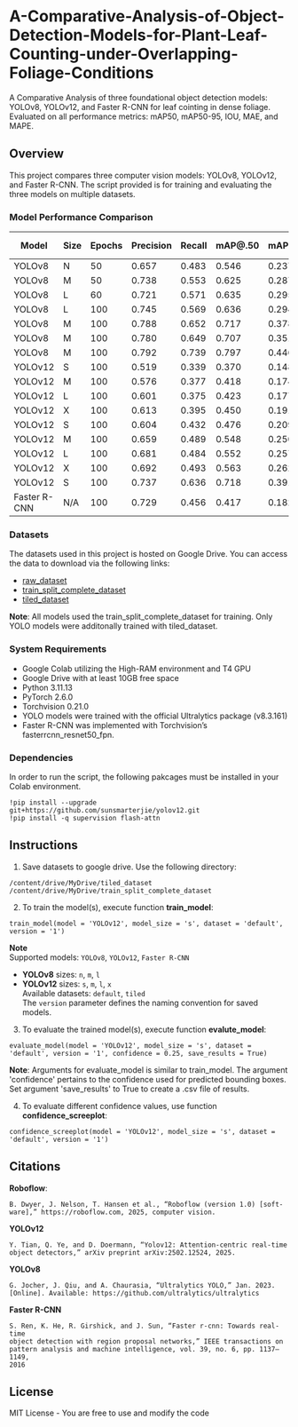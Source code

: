 # A-Comparative-Analysis-of-Object-Detection-Models-for-Plant-Leaf-Counting-under-Overlapping-Foliage-Conditions
A Comparative Analysis of three foundational object detection models: YOLOv8, YOLOv12, and Faster R-CNN for leaf cointing in dense foliage. Evaluated on all performance metrics: mAP50, mAP50-95, IOU, MAE, and MAPE.

## Overview
This project compares three computer vision models: YOLOv8, YOLOv12, and Faster R-CNN. The script provided is for training and evaluating the three models on multiple datasets.

### Model Performance Comparison
| Model      | Size | Epochs | Precision | Recall | mAP@.50 | mAP@.50-.95 | Batch | Image Size | Dataset         | IoU  | MSE (Count) | MAE (Count) | MAPE   |
|------------|------|--------|-----------|--------|---------|-------------|-------|------------|-----------------|------|-------------|-------------|--------|
| YOLOv8     | N    | 50     | 0.657     | 0.483  | 0.546   | 0.237       | 16    | 640x640    | Default         | 0.584| 4684.22     | 40.65       | 31.80% |
| YOLOv8     | M    | 50     | 0.738     | 0.553  | 0.625   | 0.287       | 16    | 640x640    | Default         | 0.602| 2987.15     | 30.82       | 25.06% |
| YOLOv8     | L    | 60     | 0.721     | 0.571  | 0.635   | 0.295       | 16    | 640x640    | Default         | 0.623| 3043.60     | 33.67       | 27.34% |
| YOLOv8     | L    | 100    | 0.745     | 0.569  | 0.636   | 0.294       | 16    | 640x640    | Default         | 0.612| 2193.25     | 27.48       | 24.89% |
| YOLOv8     | M    | 100    | 0.788     | 0.652  | 0.717   | 0.378       | 16    | 960x960    | Default         | 0.644| 473.02      | 14.35       | 14.13% |
| YOLOv8     | M    | 100    | 0.780     | 0.649  | 0.707   | 0.351       | 16    | 960x960    | Default         | 0.615| 553.55      | 15.92       | 16.82% |
| YOLOv8     | M    | 100    | 0.792     | 0.739  | 0.797   | 0.446       | 8     | 1216x1216  | Tiled           | 0.632| 2266.30     | 30.50       | 25.27% |
| YOLOv12    | S    | 100    | 0.519     | 0.339  | 0.370   | 0.148       | 8     | 640x640    | Default         | 0.550| 4591.43     | 41.43       | 33.37% |
| YOLOv12    | M    | 100    | 0.576     | 0.377  | 0.418   | 0.174       | 8     | 640x640    | Default         | 0.543| 2773.67     | 30.07       | 25.14% |
| YOLOv12    | L    | 100    | 0.601     | 0.375  | 0.423   | 0.177       | 8     | 640x640    | Default         | 0.577| 4411.10     | 41.00       | 33.41% |
| YOLOv12    | X    | 100    | 0.613     | 0.395  | 0.450   | 0.191       | 8     | 640x640    | Default         | 0.564| 3136.10     | 34.57       | 28.78% |
| YOLOv12    | S    | 100    | 0.604     | 0.432  | 0.476   | 0.209       | 8     | 960x960    | Default         | 0.563| 2211.85     | 28.05       | 25.21% |
| YOLOv12    | M    | 100    | 0.659     | 0.489  | 0.548   | 0.250       | 4     | 960x960    | Default         | 0.567| 1033.22     | 21.28       | 21.28% |
| YOLOv12    | L    | 100    | 0.681     | 0.484  | 0.552   | 0.257       | 4     | 960x960    | Default         | 0.591| 1429.02     | 22.62       | 20.46% |
| YOLOv12    | X    | 100    | 0.692     | 0.493  | 0.563   | 0.262       | 2     | 960x960    | Default         | 0.604| 1387.13     | 23.27       | 21.42% |
| YOLOv12    | S    | 100    | 0.737     | 0.636  | 0.718   | 0.391       | 2     | 1216x1216  | Tiled           | 0.656| 27.58       | 3.43        | 26.84% |
| Faster R-CNN| N/A | 100    | 0.729     | 0.456   | 0.417  | 0.182       | N/A   | 800x1333px | Defaut          | 0.605| 6128.90     | 44.43       | 34.29% |

### Datasets
The datasets used in this project is hosted on Google Drive. You can access the data to download via the following links:
- [raw_dataset](https://drive.google.com/drive/folders/1SqZVu7KqB2eOgOt82ETEhWRWwm2cNwmN?usp=sharing)
- [train_split_complete_dataset](https://drive.google.com/drive/folders/13MaM3n2fJA5EUR2EBFwm7Byr42MP6Ge3?usp=sharing)
- [tiled_dataset](https://drive.google.com/drive/folders/1tl77CQ1zjtLOq4uHEfYI4_9YmdYOTDJL?usp=sharing)

**Note**: All models used the train_split_complete_dataset for training. Only YOLO models were additonally trained with tiled_dataset. 

### System Requirements
* Google Colab utilizing the High-RAM environment and T4 GPU
* Google Drive with at least 10GB free space
* Python 3.11.13
* PyTorch 2.6.0
* Torchvision 0.21.0
* YOLO models were trained with the official Ultralytics package (v8.3.161)
* Faster R-CNN was implemented with Torchvision’s fasterrcnn_resnet50_fpn.

### Dependencies
In order to run the script, the following pakcages must be installed in your Colab environment.
```
!pip install --upgrade git+https://github.com/sunsmarterjie/yolov12.git
!pip install -q supervision flash-attn
```

## Instructions 

1. Save datasets to google drive. Use the following directory:
```
/content/drive/MyDrive/tiled_dataset
/content/drive/MyDrive/train_split_complete_dataset
```

2. To train the model(s), execute function **train_model**:
```
train_model(model = 'YOLOv12', model_size = 's', dataset = 'default', version = '1')
```
**Note**  
Supported models: `YOLOv8`, `YOLOv12`, `Faster R-CNN`  
- **YOLOv8** sizes: `n`, `m`, `l`  
- **YOLOv12** sizes: `s`, `m`, `l`, `x`  
Available datasets: `default`, `tiled`  
The `version` parameter defines the naming convention for saved models.

3. To evaluate the trained model(s), execute function **evalute_model**:
```
evaluate_model(model = 'YOLOv12', model_size = 's', dataset = 'default', version = '1', confidence = 0.25, save_results = True)
```
**Note**: Arguments for evaluate_model is similar to train_model. The argument 'confidence' pertains to the confidence used for predicted bounding boxes. Set argument 'save_results' to True to create a .csv file of results.

4. To evaluate different confidence values, use function **confidence_screeplot**:
```
confidence_screeplot(model = 'YOLOv12', model_size = 's', dataset = 'default', version = '1')
```
## Citations

**Roboflow**:
```
B. Dwyer, J. Nelson, T. Hansen et al., “Roboflow (version 1.0) [soft-
ware],” https://roboflow.com, 2025, computer vision.
```

**YOLOv12**
```
Y. Tian, Q. Ye, and D. Doermann, “Yolov12: Attention-centric real-time
object detectors,” arXiv preprint arXiv:2502.12524, 2025.
```

**YOLOv8**
```
G. Jocher, J. Qiu, and A. Chaurasia, “Ultralytics YOLO,” Jan. 2023.
[Online]. Available: https://github.com/ultralytics/ultralytics
```

**Faster R-CNN**
```
S. Ren, K. He, R. Girshick, and J. Sun, “Faster r-cnn: Towards real-time
object detection with region proposal networks,” IEEE transactions on
pattern analysis and machine intelligence, vol. 39, no. 6, pp. 1137–1149,
2016
```


## License
MIT License - You are free to use and modify the code
